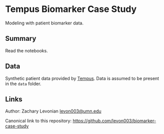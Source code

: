 # Tempus Biomarker Case Study

Modeling with patient biomarker data.

## Summary

Read the notebooks.

## Data

Synthetic patient data provided by [Tempus](https://www.tempus.com).
Data is assumed to be present in the `data` folder.

## Links

Author: Zachary Levonian <levon003@umn.edu>

Canonical link to this repository: https://github.com/levon003/biomarker-case-study

